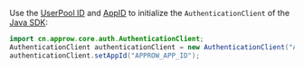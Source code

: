 Use the [UserPool ID](/guides/faqs/get-userpool-id-and-secret.md) and [AppID](/guides/faqs/get-app-id-and-secret.md) to initialize the `AuthenticationClient` of the [Java SDK](/reference/sdk-for-java/):

```java
import cn.approw.core.auth.AuthenticationClient;
AuthenticationClient authenticationClient = new AuthenticationClient("APPROW_USERPOOL_ID");
authenticationClient.setAppId("APPROW_APP_ID");
```
